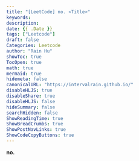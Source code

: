 ```yaml
---
title: "[LeetCode] no. <Title>"
keywords: 
description:
date: {{ .Date }}
tags: ["Leetcode"]
draft: false
Categories: Leetcode
author: "Rain Hu"
showToc: true
TocOpen: true
math: true
mermaid: true
hidemeta: false
canonicalURL: "https://intervalrain.github.io/"
disableHLJS: true
disableShare: true
disableHLJS: false
hideSummary: false
searchHidden: false
ShowReadingTime: true
ShowBreadCrumbs: true
ShowPostNavLinks: true
ShowCodeCopyButtons: true
---
```

**no. <Title>**
<!-- + Hardness: \\(\color{green}\textsf{Easy}\\) -->
<!-- + Hardness: \\(\color{orange}\textsf{Medium}\\) -->
<!-- + Hardness: \\(\color{red}\textsf{Hard}\\) -->
+ Ralated Topics: 
---
### 一、題目


**Example 1:**  
+ **Input:** 
+ **Output:** 
+ **Explanation:** 

**Example 2:**
+ **Input:** 
+ **Output:** 

**Example 3:**
+ **Input:** 
+ **Output:** 

**Constraints:**

---

### 二、分析


### 三、解題
#### 1. 
+ Time complexity: \\(O()\\)
+ Space complexity: \\(O()\\)
```C++

```
[回目錄 Catalog](/posts/leetcode)